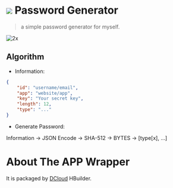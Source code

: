 # ![](favicon.ico) Password Generator

> a simple password generator for myself.

![2x](https://cloud.githubusercontent.com/assets/1147451/16234937/99630060-3805-11e6-90f2-c204d6581df5.png)

## Algorithm

- Information:

```json
{
    "id": "username/email",
    "app": "website/app",
    "key": "Your secret key",
    "length": 12,
    "type": "..."
}
```

- Generate Password:

Information -> JSON Encode -> SHA-512 -> BYTES -> [type[x], ...]


# About The APP Wrapper

It is packaged by [DCloud](http://dcloud.io) HBuilder.


